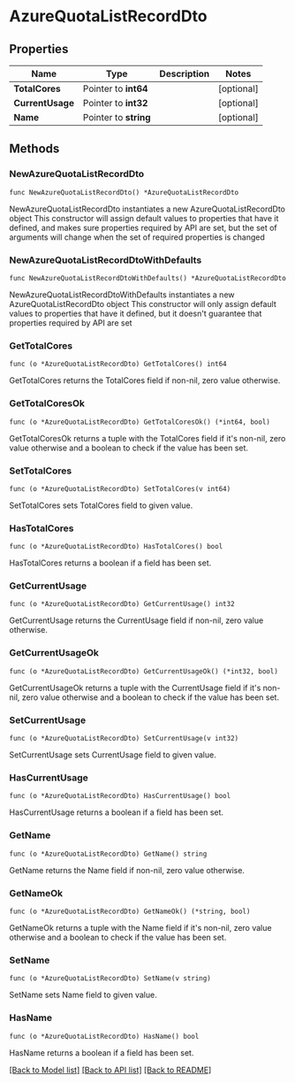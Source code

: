 # AzureQuotaListRecordDto

## Properties

Name | Type | Description | Notes
------------ | ------------- | ------------- | -------------
**TotalCores** | Pointer to **int64** |  | [optional] 
**CurrentUsage** | Pointer to **int32** |  | [optional] 
**Name** | Pointer to **string** |  | [optional] 

## Methods

### NewAzureQuotaListRecordDto

`func NewAzureQuotaListRecordDto() *AzureQuotaListRecordDto`

NewAzureQuotaListRecordDto instantiates a new AzureQuotaListRecordDto object
This constructor will assign default values to properties that have it defined,
and makes sure properties required by API are set, but the set of arguments
will change when the set of required properties is changed

### NewAzureQuotaListRecordDtoWithDefaults

`func NewAzureQuotaListRecordDtoWithDefaults() *AzureQuotaListRecordDto`

NewAzureQuotaListRecordDtoWithDefaults instantiates a new AzureQuotaListRecordDto object
This constructor will only assign default values to properties that have it defined,
but it doesn't guarantee that properties required by API are set

### GetTotalCores

`func (o *AzureQuotaListRecordDto) GetTotalCores() int64`

GetTotalCores returns the TotalCores field if non-nil, zero value otherwise.

### GetTotalCoresOk

`func (o *AzureQuotaListRecordDto) GetTotalCoresOk() (*int64, bool)`

GetTotalCoresOk returns a tuple with the TotalCores field if it's non-nil, zero value otherwise
and a boolean to check if the value has been set.

### SetTotalCores

`func (o *AzureQuotaListRecordDto) SetTotalCores(v int64)`

SetTotalCores sets TotalCores field to given value.

### HasTotalCores

`func (o *AzureQuotaListRecordDto) HasTotalCores() bool`

HasTotalCores returns a boolean if a field has been set.

### GetCurrentUsage

`func (o *AzureQuotaListRecordDto) GetCurrentUsage() int32`

GetCurrentUsage returns the CurrentUsage field if non-nil, zero value otherwise.

### GetCurrentUsageOk

`func (o *AzureQuotaListRecordDto) GetCurrentUsageOk() (*int32, bool)`

GetCurrentUsageOk returns a tuple with the CurrentUsage field if it's non-nil, zero value otherwise
and a boolean to check if the value has been set.

### SetCurrentUsage

`func (o *AzureQuotaListRecordDto) SetCurrentUsage(v int32)`

SetCurrentUsage sets CurrentUsage field to given value.

### HasCurrentUsage

`func (o *AzureQuotaListRecordDto) HasCurrentUsage() bool`

HasCurrentUsage returns a boolean if a field has been set.

### GetName

`func (o *AzureQuotaListRecordDto) GetName() string`

GetName returns the Name field if non-nil, zero value otherwise.

### GetNameOk

`func (o *AzureQuotaListRecordDto) GetNameOk() (*string, bool)`

GetNameOk returns a tuple with the Name field if it's non-nil, zero value otherwise
and a boolean to check if the value has been set.

### SetName

`func (o *AzureQuotaListRecordDto) SetName(v string)`

SetName sets Name field to given value.

### HasName

`func (o *AzureQuotaListRecordDto) HasName() bool`

HasName returns a boolean if a field has been set.


[[Back to Model list]](../README.md#documentation-for-models) [[Back to API list]](../README.md#documentation-for-api-endpoints) [[Back to README]](../README.md)


